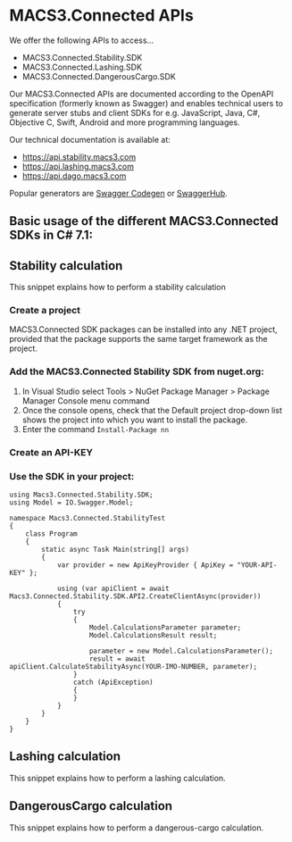 # MACS3.Connected APIs

We offer the following APIs to access...

* MACS3.Connected.Stability.SDK
* MACS3.Connected.Lashing.SDK
* MACS3.Connected.DangerousCargo.SDK

Our MACS3.Connected APIs are documented according to the OpenAPI specification (formerly known as Swagger) and enables technical users to generate server stubs and client SDKs for e.g. JavaScript, Java, C#, Objective C, Swift, Android and more programming languages.

Our technical documentation is available at:

* https://api.stability.macs3.com
* https://api.lashing.macs3.com
* https://api.dago.macs3.com

Popular generators are [Swagger Codegen](https://swagger.io/tools/swagger-codegen) or [SwaggerHub](https://swagger.io/tools/swaggerhub).

## Basic usage of the different MACS3.Connected SDKs in C# 7.1:

## Stability calculation
This snippet explains how to perform a stability calculation

### Create a project
MACS3.Connected SDK packages can be installed into any .NET project, provided that the package supports the same target framework as the project.

### Add the MACS3.Connected Stability SDK from nuget.org:
1. In Visual Studio select Tools > NuGet Package Manager > Package Manager Console menu command
2. Once the console opens, check that the Default project drop-down list shows the project into which you want to install the package.
3. Enter the command ```Install-Package nn```

### Create an API-KEY

### Use the SDK in your project:
```
using Macs3.Connected.Stability.SDK;
using Model = IO.Swagger.Model;

namespace Macs3.Connected.StabilityTest
{
    class Program
    {
        static async Task Main(string[] args)
        {
            var provider = new ApiKeyProvider { ApiKey = "YOUR-API-KEY" };
            
            using (var apiClient = await Macs3.Connected.Stability.SDK.API2.CreateClientAsync(provider))
            {
                try
                {
                    Model.CalculationsParameter parameter;
                    Model.CalculationsResult result;

                    parameter = new Model.CalculationsParameter();
                    result = await apiClient.CalculateStabilityAsync(YOUR-IMO-NUMBER, parameter);
                }
                catch (ApiException)
                {
                }
            }
        }
    }
}
```

## Lashing calculation
This snippet explains how to perform a lashing calculation.

## DangerousCargo calculation
This snippet explains how to perform a dangerous-cargo calculation.
